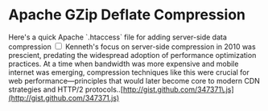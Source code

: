 # Apache GZip Deflate Compression

  Here's a quick Apache \`.htaccess\` file for adding server\-side data compression<label for="sn-1" class="margin-toggle sidenote-number"></label>
<input type="checkbox" id="sn-1" class="margin-toggle"/>
<span class="sidenote">Kenneth's focus on server-side compression in 2010 was prescient, predating the widespread adoption of performance optimization practices. At a time when bandwidth was more expensive and mobile internet was emerging, compression techniques like this were crucial for web performance—principles that would later become core to modern CDN strategies and HTTP/2 protocols.</span>.[http://gist.github.com/347371\.js](http://gist.github.com/347371.js)

  